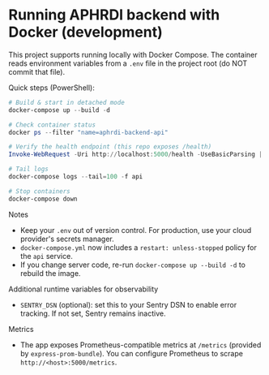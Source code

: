 # Running APHRDI backend with Docker (development)

This project supports running locally with Docker Compose. The container reads environment variables from a `.env` file in the project root (do NOT commit that file).

Quick steps (PowerShell):

```powershell
# Build & start in detached mode
docker-compose up --build -d

# Check container status
docker ps --filter "name=aphrdi-backend-api"

# Verify the health endpoint (this repo exposes /health)
Invoke-WebRequest -Uri http://localhost:5000/health -UseBasicParsing | Select-Object -ExpandProperty Content

# Tail logs
docker-compose logs --tail=100 -f api

# Stop containers
docker-compose down
```

Notes
- Keep your `.env` out of version control. For production, use your cloud provider's secrets manager.
- `docker-compose.yml` now includes a `restart: unless-stopped` policy for the `api` service.
- If you change server code, re-run `docker-compose up --build -d` to rebuild the image.
 
Additional runtime variables for observability
- `SENTRY_DSN` (optional): set this to your Sentry DSN to enable error tracking. If not set, Sentry remains inactive.

Metrics
- The app exposes Prometheus-compatible metrics at `/metrics` (provided by `express-prom-bundle`). You can configure Prometheus to scrape `http://<host>:5000/metrics`.
